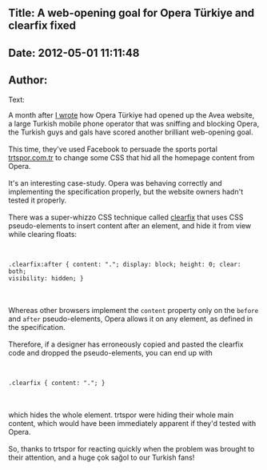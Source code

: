 Title: A web-opening goal for Opera Türkiye and clearfix fixed
----
Date: 2012-05-01 11:11:48
----
Author: 
----
Text:

A month after <a href="" target="_blank">I wrote</a> how Opera Türkiye had opened up the Avea website, a large Turkish mobile phone operator that was sniffing and blocking Opera, the Turkish guys and gals have scored another brilliant web-opening goal.<br/><br/>This time, they&#39;ve used Facebook to persuade the sports portal <a href="http://www.trtspor.com.tr/" target="_blank">trtspor.com.tr</a> to change some CSS that hid all the homepage content from Opera. <br/><br/>It&#39;s an interesting case-study. Opera was behaving correctly and implementing the specification properly, but the website owners hadn&#39;t tested it properly.<br/><br/>There was a super-whizzo CSS technique called <a href="http://www.positioniseverything.net/easyclearing.html">clearfix</a> that uses CSS pseudo-elements to insert content after an element, and hide it from view while clearing floats:<br/><br/><pre><code>
.clearfix:after {
    content: &quot;.&quot;;
    display: block;
    height: 0;
    clear: both;
    visibility: hidden;
}</code></pre><br/><br/>Whereas other browsers implement the <code>content</code> property only on the <code>before</code> and <code>after</code> pseudo-elements, Opera allows it on any element, as defined in the specification.<br/><br/>Therefore, if a designer has erroneously copied and pasted the clearfix code and dropped the pseudo-elements, you can end up with <br/><br/><pre><code>
.clearfix  {
    content: &quot;.&quot;;
}</code></pre><br/><br/>which hides the whole element. trtspor were hiding their whole main content, which would have been immediately apparent if they&#39;d tested with Opera. <br/><br/>So, thanks to trtspor for reacting quickly when the problem was brought to their attention, and a huge <span lang="tr" title="thank you!">çok sağol to our Turkish fans!</span>
